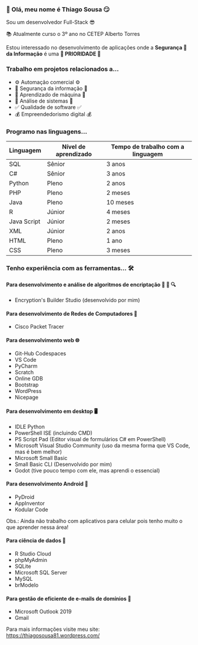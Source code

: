 ### 👋 Olá, meu nome é Thiago Sousa 😏  
Sou um desenvolvedor Full-Stack 😎

📚 Atualmente curso o 3º ano no CETEP Alberto Torres

Estou interessado no desenvolvimento de aplicações onde a **Segurança 🔐 da Informação** é uma **🚨 PRIORIDADE 🚨**
### Trabalho em projetos relacionados a...
- ⚙️ Automação comercial ⚙️
- 🔐 Segurança da informação 🔐
- 🤖 Aprendizado de máquina 🤖
- 🧐 Análise de sistemas 🧐
- ✅ Qualidade de software ✅
- 💰 Empreendedorismo digital 💰
### Programo nas linguagens...
| Linguagem | Nível de aprendizado | Tempo de trabalho com a linguagem |
| --------- | -------------------- | ------|
| SQL | Sênior | 3 anos |
| C# | Sênior | 3 anos |
| Python | Pleno | 2 anos |
| PHP | Pleno | 2 meses |
| Java | Pleno | 10 meses |
| R | Júnior | 4 meses |
| Java Script | Júnior | 2 meses |
| XML | Júnior | 2 anos |
| HTML | Pleno | 1 ano |
| CSS | Pleno | 3 meses |
### Tenho experiência com as ferramentas... 🛠️
#### Para desenvolvimento e análise de algoritmos de encriptação 📜 🔐 🔍
- Encryption's Builder Studio (desenvolvido por mim)
#### Para desenvolvimento de Redes de Computadores 📡
- Cisco Packet Tracer
#### Para desenvolvimento web 🌐
- Git-Hub Codespaces
- VS Code
- PyCharm
- Scratch
- Online GDB
- Bootstrap
- WordPress
- Nicepage
#### Para desenvolvimento em desktop 🖥️
- IDLE Python
- PowerShell ISE (incluindo CMD)
- PS Script Pad (Editor visual de formulários C# em PowerShell)
- Microsoft Visual Studio Community (uso da mesma forma que VS Code, mas é bem melhor)
- Microsoft Small Basic
- Small Basic CLI (Desenvolvido por mim)
- Godot (tive pouco tempo com ele, mas aprendi o essencial)
#### Para desenvolvimento Android 📲
- PyDroid
- AppInventor
- Kodular Code

Obs.: Ainda não trabalho com aplicativos para celular pois tenho muito o que aprender nessa área!
#### Para ciência de dados 🎲
- R Studio Cloud
- phpMyAdmin
- SQLite
- Microsoft SQL Server
- MySQL
- brModelo
#### Para gestão de eficiente de e-mails de domínios 📩
- Microsoft Outlook 2019
- Gmail

Para mais informações visite meu site: https://thiagosousa81.wordpress.com/
<!---
ThiagoSousa81/ThiagoSousa81 is a ✨ special ✨ repository because its `README.md` (this file) appears on your GitHub profile.
You can click the Preview link to take a look at your changes.
--->
